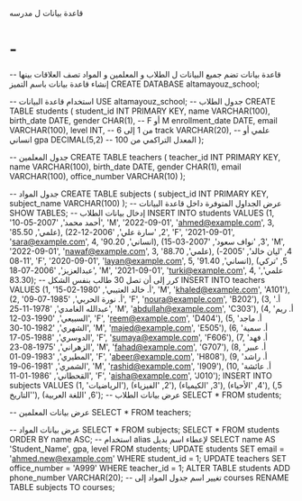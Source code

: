 قاعدة بيانات ل مدرسه
# -
قاعدة بيانات تضم جميع البيانات ل الطلاب و المعلمين و المواد تصف العلاقات بينها
 -- إنشاء قاعدة بيانات باسم التميز
CREATE DATABASE altamayouz_school;

-- استخدام قاعدة البيانات
USE altamayouz_school;
-- جدول الطلاب
CREATE TABLE students (
    student_id INT PRIMARY KEY,
    name VARCHAR(100),
    birth_date DATE,
    gender CHAR(1),  -- F أو M
    enrollment_date DATE,
    email VARCHAR(100),
    level INT,  -- من 1 إلى 6
    track VARCHAR(20),  -- علمي أو انساني
    gpa DECIMAL(5,2)  -- المعدل التراكمي من 100
);

-- جدول المعلمين
CREATE TABLE teachers (
    teacher_id INT PRIMARY KEY,
    name VARCHAR(100),
    birth_date DATE,
    gender CHAR(1),
    email VARCHAR(100),
    office_number VARCHAR(10)
);

-- جدول المواد
CREATE TABLE subjects (
    subject_id INT PRIMARY KEY,
    subject_name VARCHAR(100)
);
-- عرض الجداول المتوفرة داخل قاعدة البيانات
SHOW TABLES;
-- إدخال بيانات الطلاب
INSERT INTO students VALUES 
(1, 'أحمد محمد', '2007-05-10', 'M', '2022-09-01', 'ahmed@example.com', 3, 'علمي', 85.50),
(2, 'سارة علي', '2006-12-22', 'F', '2021-09-01', 'sara@example.com', 4, 'انساني', 90.20),
(3, 'نواف سعود', '2007-03-15', 'M', '2022-09-01', 'nawaf@example.com', 3, 'علمي', 88.70),
(4, 'ليان خالد', '2005-11-08', 'F', '2020-09-01', 'layan@example.com', 5, 'انساني', 91.40),
(5, 'تركي عبدالعزيز', '2006-07-18', 'M', '2021-09-01', 'turki@example.com', 4, 'علمي', 83.30);
-- كرر إلى أن تصل 30 طالب بنفس الشكل
INSERT INTO teachers VALUES
(1, 'أ. خالد العتيبي', '1980-02-15', 'M', 'khaled@example.com', 'A101'),
(2, 'أ. نورة الحربي', '1985-07-09', 'F', 'noura@example.com', 'B202'),
(3, 'أ. عبدالله الغامدي', '1978-11-25', 'M', 'abdullah@example.com', 'C303'),
(4, 'أ. ريم السبيعي', '1990-03-12', 'F', 'reem@example.com', 'D404'),
(5, 'أ. ماجد الشهري', '1982-10-30', 'M', 'majed@example.com', 'E505'),
(6, 'أ. سمية الدوسري', '1988-05-17', 'F', 'sumaya@example.com', 'F606'),
(7, 'أ. فهد الزهراني', '1975-08-23', 'M', 'fahad@example.com', 'G707'),
(8, 'أ. عبير المطيري', '1983-09-01', 'F', 'abeer@example.com', 'H808'),
(9, 'أ. راشد الشمري', '1981-06-19', 'M', 'rashid@example.com', 'I909'),
(10, 'أ. عائشة القحطاني', '1986-01-11', 'F', 'aisha@example.com', 'J010');
INSERT INTO subjects VALUES
(1, 'الرياضيات'),
(2, 'الفيزياء'),
(3, 'الكيمياء'),
(4, 'الأحياء'),
(5, 'التاريخ'),
(6, 'اللغة العربية');
-- عرض بيانات الطلاب
SELECT * FROM students;

-- عرض بيانات المعلمين
SELECT * FROM teachers;

-- عرض بيانات المواد
SELECT * FROM subjects;
SELECT * FROM students
ORDER BY name ASC;
-- استخدام alias لإعطاء اسم بديل
SELECT name AS 'Student_Name', gpa, level FROM students;
UPDATE students
SET email = 'ahmed.new@example.com'
WHERE student_id = 1;
UPDATE teachers
SET office_number = 'A999'
WHERE teacher_id = 1;
ALTER TABLE students
ADD phone_number VARCHAR(20);
-- تغيير اسم جدول المواد إلى courses
RENAME TABLE subjects TO courses;